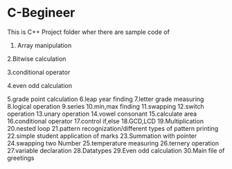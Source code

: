 # C-Begineer

This is C++ Project folder wher there are sample code of

1. Array manipulation

2.Bitwise calculation

3.conditional operator

4.even odd calculation

5.grade point calculation
6.leap year finding
7.letter grade measuring
8.logical operation
9.series 
10.min,max finding
11.swapping
12.switch operation
13.unary operation
14.vowel consonant
15.calculate area
16.conditional operator
17.control if,else
18.GCD,LCD
19.Multiplication
20.nested loop
21.pattern recognization/different types of pattern printing 
22.simple student application of marks 
23.Summation with pointer
24.swapping two Number
25.temperature measuring
26.ternery operation
27.variable declaration
28.Datatypes
29.Even odd calculation
30.Main file of greetings
